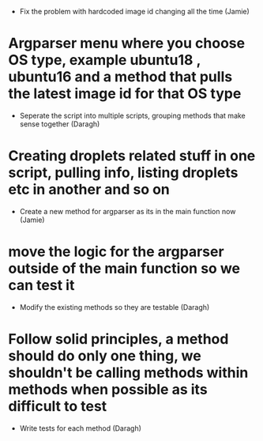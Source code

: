 - Fix the problem with hardcoded image id changing all the time (Jamie)
# Argparser menu where you choose OS type, example ubuntu18 , ubuntu16 and a method that pulls the latest image id for that OS type

- Seperate the script into multiple scripts, grouping methods that make sense together (Daragh)
# Creating droplets related stuff in one script, pulling info, listing droplets etc in another and so on

- Create a new method for argparser as its in the main function now (Jamie)
# move the logic for the argparser outside of the main function so we can test it

- Modify the existing methods so they are testable (Daragh)
# Follow solid principles, a method should do only one thing, we shouldn't be calling methods within methods when possible as its difficult to test

- Write tests for each method (Daragh)
